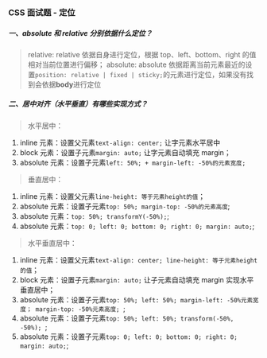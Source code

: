 ### CSS 面试题 - 定位

##### 一、absolute 和 relative 分别依据什么定位？

> relative: relative 依据自身进行定位，根据 top、left、bottom、right 的值相对当前位置进行偏移；
> absolute: absolute 依据距离当前元素最近的设置`position: relative | fixed | sticky;`的元素进行定位，如果没有找到会依据**body**进行定位

##### 二、居中对齐（水平垂直）有哪些实现方式？

> 水平居中：

1. inline 元素：设置父元素`text-align: center;` 让字元素水平居中
2. block 元素：设置子元素`margin: auto;` 让字元素自动填充 margin；
3. absolute 元素：设置子元素`left: 50%; + margin-left: -50%的元素宽度;`

> 垂直居中：

1. inline 元素：设置父元素`line-height: 等于元素height的值`；
2. absolute 元素：设置子元素`top: 50%; margin-top: -50%的元素高度`;
3. absolute 元素：`top: 50%; transformY(-50%);`;
4. absolute 元素：`top: 0; left: 0; bottom: 0; right: 0; margin: auto;`;

> 水平垂直居中：

1. inline 元素：设置父元素`text-align: center; line-height: 等于元素height的值`；
2. block 元素：设置子元素`margin: auto;` 让子元素自动填充 margin 实现水平垂直居中；
3. absolute 元素：设置子元素`top: 50%; left: 50%; margin-left: -50%元素宽度； margin-top: -50%元素高度; `;
4. absolute 元素：设置子元素`top: 50%; left: 50%; transform(-50%, -50%); `;
5. absolute 元素：设置子元素`top: 0; left: 0; bottom: 0; right: 0; margin: auto;`;
